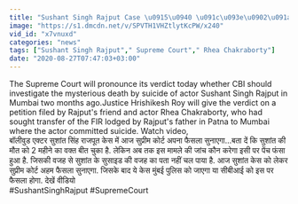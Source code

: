 ```yaml
---
title: "Sushant Singh Rajput Case \u0915\u0940 \u091c\u093e\u0902\u091a CBI \u0915\u0930\u0947\u0917\u0940 \u092f\u093e Mumbai Police, \u0906\u091c \u0906\u090f\u0917\u093e SC \u0915\u093e \u092b\u0948\u0938\u0932\u093e \u0935\u0928\u0907\u0902\u0921\u093f\u092f\u093e \u0939\u093f\u0902\u0926\u0940"
image: "https://s1.dmcdn.net/v/SPVTH1VHZtlytKcPW/x240"
vid_id: "x7vnuxd"
categories: "news"
tags: ["Sushant Singh Rajput"," Supreme Court"," Rhea Chakraborty"]
date: "2020-08-27T07:47:03+03:00"
---
```

The Supreme Court will pronounce its verdict today whether CBI should investigate the mysterious death by suicide of actor Sushant Singh Rajput in Mumbai two months ago.Justice Hrishikesh Roy will give the verdict on a petition filed by Rajput's friend and actor Rhea Chakraborty, who had sought transfer of the FIR lodged by Rajput's father in Patna to Mumbai where the actor committed suicide. Watch video,  <br>बॉलीवुड एक्टर सुशांत सिंह राजपूत केस में आज सुप्रीम कोर्ट अपना फैसला सुनाएगा...बता दें कि सुशांत की मौत को 2 महीने का वक्त बीत चुका है. लेकिन अब तक इस मामले की जांच कौन करेगा इसी पर पेंच फंसा हुआ है. जिसकी वजह से सुशांत के सुसाइड की वजह का पता नहीं चल पाया है. आज सुशांत केस को लेकर सुप्रीम कोर्ट अहम फैसला सुनाएगा. जिसके बाद ये केस मुंबई पुलिस को जाएगा या सीबीआई को इस पर फैसला होगा. देखें वीडियो  <br>#SushantSinghRajput #SupremeCourt
